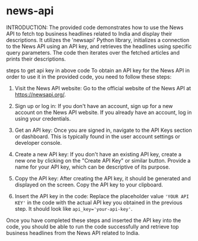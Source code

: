 # news-api
INTRODUCTION:
The provided code demonstrates how to use the News API to fetch top business headlines related to India and display their descriptions. It utilizes the 'newsapi' Python library, initializes a connection to the News API using an API key, and retrieves the headlines using specific query parameters. The code then iterates over the fetched articles and prints their descriptions.

steps to get api key in above code
To obtain an API key for the News API in order to use it in the provided code, you need to follow these steps:

1. Visit the News API website: Go to the official website of the News API at https://newsapi.org/.

2. Sign up or log in: If you don't have an account, sign up for a new account on the News API website. If you already have an account, log in using your credentials.

3. Get an API key: Once you are signed in, navigate to the API Keys section or dashboard. This is typically found in the user account settings or developer console.

4. Create a new API key: If you don't have an existing API key, create a new one by clicking on the "Create API Key" or similar button. Provide a name for your API key, which can be descriptive of its purpose.

5. Copy the API key: After creating the API key, it should be generated and displayed on the screen. Copy the API key to your clipboard.

6. Insert the API key in the code: Replace the placeholder value `'YOUR API KEY'` in the code with the actual API key you obtained in the previous step. It should look like `api_key='your-api-key'`.

Once you have completed these steps and inserted the API key into the code, you should be able to run the code successfully and retrieve top business headlines from the News API related to India.
